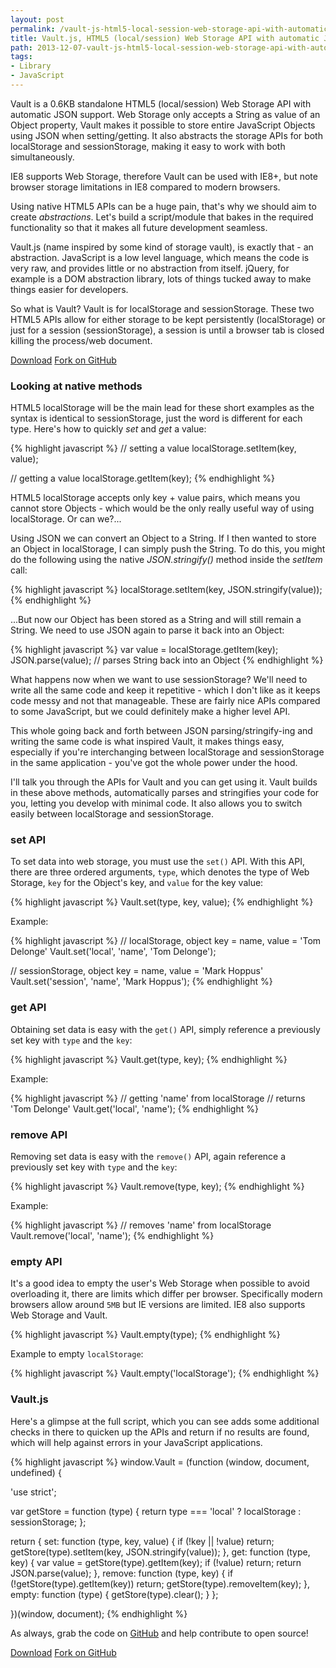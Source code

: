 ```yaml
---
layout: post
permalink: /vault-js-html5-local-session-web-storage-api-with-automatic-json-support
title: Vault.js, HTML5 (local/session) Web Storage API with automatic JSON support
path: 2013-12-07-vault-js-html5-local-session-web-storage-api-with-automatic-json-support.md
tags:
- Library
- JavaScript
---
```


Vault is a 0.6KB standalone HTML5 (local/session) Web Storage API with automatic JSON support. Web Storage only accepts a String as value of an Object property, Vault makes it possible to store entire JavaScript Objects using JSON when setting/getting. It also abstracts the storage APIs for both localStorage and sessionStorage, making it easy to work with both simultaneously.

IE8 supports Web Storage, therefore Vault can be used with IE8+, but note browser storage limitations in IE8 compared to modern browsers.

Using native HTML5 APIs can be a huge pain, that's why we should aim to create _abstractions_. Let's build a script/module that bakes in the required functionality so that it makes all future development seamless.

Vault.js (name inspired by some kind of storage vault), is exactly that - an abstraction. JavaScript is a low level language, which means the code is very raw, and provides little or no abstraction from itself. jQuery, for example is a DOM abstraction library, lots of things tucked away to make things easier for developers.

So what is Vault? Vault is for localStorage and sessionStorage. These two HTML5 APIs allow for either storage to be kept persistently (localStorage) or just for a session (sessionStorage), a session is until a browser tab is closed killing the process/web document.

<div class="download-box">
  <a href="//github.com/toddmotto/vault/archive/master.zip" onclick="_gaq.push(['_trackEvent', 'Click', 'Download vault', 'Download vault']);">Download</a>
  <a href="//github.com/toddmotto/vault" onclick="_gaq.push(['_trackEvent', 'Click', 'Fork vault', 'vault Fork']);">Fork on GitHub</a>
</div>

### Looking at native methods

HTML5 localStorage will be the main lead for these short examples as the syntax is identical to sessionStorage, just the word is different for each type. Here's how to quickly _set_ and _get_ a value:

{% highlight javascript %}
// setting a value
localStorage.setItem(key, value);

// getting a value
localStorage.getItem(key);
{% endhighlight %}

HTML5 localStorage accepts only key + value pairs, which means you cannot store Objects - which would be the only really useful way of using localStorage. Or can we?...

Using JSON we can convert an Object to a String. If I then wanted to store an Object in localStorage, I can simply push the String. To do this, you might do the following using the native _JSON.stringify()_ method inside the _setItem_ call:

{% highlight javascript %}
localStorage.setItem(key, JSON.stringify(value));
{% endhighlight %}

...But now our Object has been stored as a String and will still remain a String. We need to use JSON again to parse it back into an Object:

{% highlight javascript %}
var value = localStorage.getItem(key);
JSON.parse(value); // parses String back into an Object
{% endhighlight %}

What happens now when we want to use sessionStorage? We'll need to write all the same code and keep it repetitive - which I don't like as it keeps code messy and not that manageable. These are fairly nice APIs compared to some JavaScript, but we could definitely make a higher level API.

This whole going back and forth between JSON parsing/stringify-ing and writing the same code is what inspired Vault, it makes things easy, especially if you're interchanging between localStorage and sessionStorage in the same application - you've got the whole power under the hood.

I'll talk you through the APIs for Vault and you can get using it. Vault builds in these above methods, automatically parses and stringifies your code for you, letting you develop with minimal code. It also allows you to switch easily between localStorage and sessionStorage.

### set API
To set data into web storage, you must use the `set()` API. With this API, there are three ordered arguments, `type`, which denotes the type of Web Storage, `key` for the Object's key, and `value` for the key value:

{% highlight javascript %}
Vault.set(type, key, value);
{% endhighlight %}

Example:

{% highlight javascript %}
// localStorage, object key = name, value = 'Tom Delonge'
Vault.set('local', 'name', 'Tom Delonge');

// sessionStorage, object key = name, value = 'Mark Hoppus'
Vault.set('session', 'name', 'Mark Hoppus');
{% endhighlight %}

### get API
Obtaining set data is easy with the `get()` API, simply reference a previously set key with `type` and the `key`:

{% highlight javascript %}
Vault.get(type, key);
{% endhighlight %}

Example:

{% highlight javascript %}
// getting 'name' from localStorage
// returns 'Tom Delonge'
Vault.get('local', 'name');
{% endhighlight %}

### remove API
Removing set data is easy with the `remove()` API, again reference a previously set key with `type` and the `key`:

{% highlight javascript %}
Vault.remove(type, key);
{% endhighlight %}

Example:

{% highlight javascript %}
// removes 'name' from localStorage
Vault.remove('local', 'name');
{% endhighlight %}

### empty API
It's a good idea to empty the user's Web Storage when possible to avoid overloading it, there are limits which differ per browser. Specifically modern browsers allow around `5MB` but IE versions are limited. IE8 also supports Web Storage and Vault.

{% highlight javascript %}
Vault.empty(type);
{% endhighlight %}

Example to empty `localStorage`:

{% highlight javascript %}
Vault.empty('localStorage');
{% endhighlight %}

### Vault.js
Here's a glimpse at the full script, which you can see adds some additional checks in there to quicken up the APIs and return if no results are found, which will help against errors in your JavaScript applications.

{% highlight javascript %}
window.Vault = (function (window, document, undefined) {

  'use strict';

  var getStore = function (type) {
    return type === 'local' ? localStorage : sessionStorage;
  };

  return {
    set: function (type, key, value) {
      if (!key || !value) return;
      getStore(type).setItem(key, JSON.stringify(value));
    },
    get: function (type, key) {
      var value = getStore(type).getItem(key);
      if (!value) return;
      return JSON.parse(value);
    },
    remove: function (type, key) {
      if (!getStore(type).getItem(key)) return;
      getStore(type).removeItem(key);
    },
    empty: function (type) {
      getStore(type).clear();
    }
  };

})(window, document);
{% endhighlight %}

As always, grab the code on [GitHub](//github.com/toddmotto/vault) and help contribute to open source!

<div class="download-box">
  <a href="//github.com/toddmotto/vault/archive/master.zip" onclick="_gaq.push(['_trackEvent', 'Click', 'Download vault', 'Download vault']);">Download</a>
  <a href="//github.com/toddmotto/vault" onclick="_gaq.push(['_trackEvent', 'Click', 'Fork vault', 'vault Fork']);">Fork on GitHub</a>
</div>
